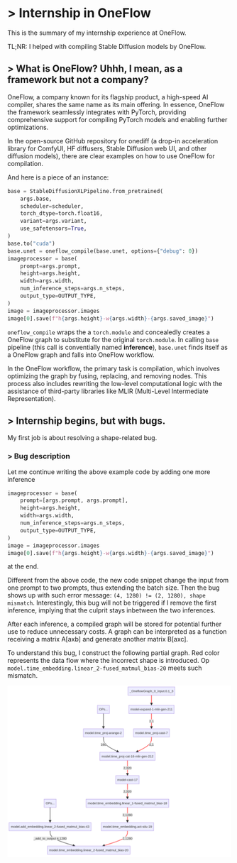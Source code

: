 # > Internship in OneFlow

This is the summary of my internship experience at OneFlow.

TL;NR: I helped with compiling Stable Diffusion models by OneFlow.

## > What is OneFlow? Uhhh, I mean, as a framework but not a company?

OneFlow, a company known for its flagship product, a high-speed AI compiler, shares the same name as its main offering. In essence, OneFlow the framework seamlessly integrates with PyTorch, providing comprehensive support for compiling PyTorch models and enabling further optimizations.

In the open-source GitHub repository for onediff (a drop-in acceleration library for ComfyUI, HF diffusers, Stable Diffusion web UI, and other diffusion models), there are clear examples on how to use OneFlow for compilation.

And here is a piece of an instance:

```Python
base = StableDiffusionXLPipeline.from_pretrained(
    args.base,
    scheduler=scheduler,
    torch_dtype=torch.float16,
    variant=args.variant,
    use_safetensors=True,
)
base.to("cuda")
base.unet = oneflow_compile(base.unet, options={"debug": 0})
imageprocessor = base(
    prompt=args.prompt,
    height=args.height,
    width=args.width,
    num_inference_steps=args.n_steps,
    output_type=OUTPUT_TYPE,
)
image = imageprocessor.images
image[0].save(f"h{args.height}-w{args.width}-{args.saved_image}")
```

`oneflow_compile` wraps the a `torch.module` and concealedly creates a OneFlow graph to substitute for the original `torch.module`. In calling `base` pipeline (this call is conventially named **inference**), `base.unet` finds itself as a OneFlow graph and falls into OneFlow workflow.

In the OneFlow workflow, the primary task is compilation, which involves optimizing the graph by fusing, replacing, and removing nodes. This process also includes rewriting the low-level computational logic with the assistance of third-party libraries like MLIR (Multi-Level Intermediate Representation).

## > Internship begins, but with bugs.

My first job is about resolving a shape-related bug.

### > Bug description

Let me continue writing the above example code by adding one more inference

```python
imageprocessor = base(
    prompt=[args.prompt, args.prompt],
    height=args.height,
    width=args.width,
    num_inference_steps=args.n_steps,
    output_type=OUTPUT_TYPE,
)
image = imageprocessor.images
image[0].save(f"h{args.height}-w{args.width}-{args.saved_image}")
```

at the end.

Different from the above code, the new code snippet change the input from one prompt to two prompts, thus extending the batch size.
Then the bug shows up with such error message: `(4, 1280) != (2, 1280), shape mismatch`. Interestingly, this bug will not be triggered if I remove the first inference, implying that the culprit stays inbetween the two inferences.

After each inference, a compiled graph will be stored for potential further use to reduce unnecessary costs. A graph can be interpreted as a function receiving a matrix A[axb] and generate another matrix B[axc].

To understand this bug, I construct the following partial graph. Red color represents the data flow where the incorrect shape is introduced. Op `model.time_embedding.linear_2-fused_matmul_bias-20` meets such mismatch.

![](pic/oneflow1.png)
